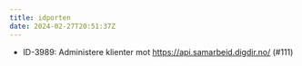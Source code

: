 ```yaml
---
title: idporten
date: 2024-02-27T20:51:37Z
---
```


- ID-3989: Administere klienter mot https://api.samarbeid.digdir.no/   (#111)

